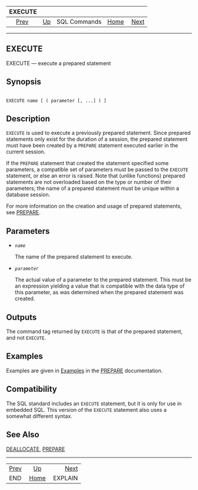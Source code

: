 <!--?xml version="1.0" encoding="UTF-8" standalone="no"?-->

|           EXECUTE           |                                        |              |                                                       |                                     |
| :-------------------------: | :------------------------------------- | :----------: | ----------------------------------------------------: | ----------------------------------: |
| [Prev](sql-end.html "END")  | [Up](sql-commands.html "SQL Commands") | SQL Commands | [Home](index.html "PostgreSQL 17devel Documentation") |  [Next](sql-explain.html "EXPLAIN") |

***



## EXECUTE

EXECUTE — execute a prepared statement

## Synopsis

```

EXECUTE name [ ( parameter [, ...] ) ]
```

## Description

`EXECUTE` is used to execute a previously prepared statement. Since prepared statements only exist for the duration of a session, the prepared statement must have been created by a `PREPARE` statement executed earlier in the current session.

If the `PREPARE` statement that created the statement specified some parameters, a compatible set of parameters must be passed to the `EXECUTE` statement, or else an error is raised. Note that (unlike functions) prepared statements are not overloaded based on the type or number of their parameters; the name of a prepared statement must be unique within a database session.

For more information on the creation and usage of prepared statements, see [PREPARE](sql-prepare.html "PREPARE").

## Parameters

*   *`name`*

    The name of the prepared statement to execute.

*   *`parameter`*

    The actual value of a parameter to the prepared statement. This must be an expression yielding a value that is compatible with the data type of this parameter, as was determined when the prepared statement was created.

## Outputs

The command tag returned by `EXECUTE` is that of the prepared statement, and not `EXECUTE`.

## Examples

Examples are given in [Examples](sql-prepare.html#SQL-PREPARE-EXAMPLES "Examples") in the [PREPARE](sql-prepare.html "PREPARE") documentation.

## Compatibility

The SQL standard includes an `EXECUTE` statement, but it is only for use in embedded SQL. This version of the `EXECUTE` statement also uses a somewhat different syntax.

## See Also

[DEALLOCATE](sql-deallocate.html "DEALLOCATE"), [PREPARE](sql-prepare.html "PREPARE")

***

|                             |                                                       |                                     |
| :-------------------------- | :---------------------------------------------------: | ----------------------------------: |
| [Prev](sql-end.html "END")  |         [Up](sql-commands.html "SQL Commands")        |  [Next](sql-explain.html "EXPLAIN") |
| END                         | [Home](index.html "PostgreSQL 17devel Documentation") |                             EXPLAIN |
